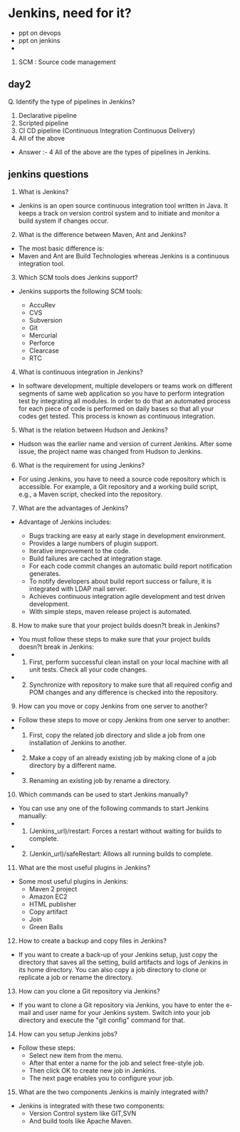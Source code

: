 # Jenkins, need for it? 
- ppt on devops 
- ppt on jenkins 
- 
1. SCM : Source code management


## day2


Q. Identify the type of pipelines in Jenkins?

 1. Declarative pipeline
 2. Scripted pipeline
 3. CI CD pipeline (Continuous Integration Continuous Delivery)
 4. All of the above
 - Answer :- 4
  All of the above are the types of pipelines in Jenkins.


 ## jenkins questions 

 1. What is Jenkins?
- Jenkins is an open source continuous integration tool written in Java. It keeps a track on version control system and to initiate and monitor a build system if changes occur.

2. What is the difference between Maven, Ant and Jenkins?
- The most basic difference is:
- Maven and Ant are Build Technologies whereas Jenkins is a continuous integration tool.

3. Which SCM tools does Jenkins support?
- Jenkins supports the following SCM tools:

     - AccuRev
     - CVS
     - Subversion
     - Git
     - Mercurial
     - Perforce
     - Clearcase
     - RTC
4. What is continuous integration in Jenkins?
- In software development, multiple developers or teams work on different segments of same web application so you have to perform integration test by integrating all modules. In order to do that an automated process for each piece of code is performed on daily bases so that all your codes get tested. This process is known as continuous integration.

5. What is the relation between Hudson and Jenkins?
- Hudson was the earlier name and version of current Jenkins. After some issue, the project name was changed from Hudson to Jenkins.

6. What is the requirement for using Jenkins?
- For using Jenkins, you have to need a source code repository which is accessible. For example, a Git repository and a working build script, e.g., a Maven script, checked into the repository.

7. What are the advantages of Jenkins?
- Advantage of Jenkins includes:

     - Bugs tracking are easy at early stage in development environment.
     - Provides a large numbers of plugin support.
     - Iterative improvement to the code.
     - Build failures are cached at integration stage.
     - For each code commit changes an automatic build report notification generates.
     - To notify developers about build report success or failure, it is integrated with LDAP mail server.
     - Achieves continuous integration agile development and test driven development.
     - With simple steps, maven release project is automated.
8. How to make sure that your project builds doesn?t break in Jenkins?
- You must follow these steps to make sure that your project builds doesn?t break in Jenkins:
- 1. First, perform successful clean install on your local machine with all unit tests.
Check all your code changes.
- 2. Synchronize with repository to make sure that all required config and POM changes and any difference is checked into the repository.
9. How can you move or copy Jenkins from one server to another?
- Follow these steps to move or copy Jenkins from one server to another:
- 1. First, copy the related job directory and slide a job from one installation of Jenkins to another.
- 2. Make a copy of an already existing job by making clone of a job directory by a different name.
- 3. Renaming an existing job by rename a directory.
10. Which commands can be used to start Jenkins manually?
- You can use any one of the following commands to start Jenkins manually:
- 1. (Jenkins_url)/restart: Forces a restart without waiting for builds to complete.
- 2. (Jenkin_url)/safeRestart: Allows all running builds to complete.
11.  What are the most useful plugins in Jenkins?
- Some most useful plugins in Jenkins:
     + Maven 2 project
     + Amazon EC2
     + HTML publisher
     + Copy artifact
     + Join
     + Green Balls
12. How to create a backup and copy files in Jenkins?
- If you want to create a back-up of your Jenkins setup, just copy the directory that saves all the setting, build artifacts and logs of Jenkins in its home directory. You can also copy a job directory to clone or replicate a job or rename the directory.

13. How can you clone a Git repository via Jenkins?
- If you want to clone a Git repository via Jenkins, you have to enter the e-mail and user name for your Jenkins system. Switch into your job directory and execute the "git config" command for that.

14. How can you setup Jenkins jobs?
- Follow these steps:
     + Select new item from the menu.
     + After that enter a name for the job and select free-style job.
     + Then click OK to create new job in Jenkins.
     + The next page enables you to configure your job.
15. What are the two components Jenkins is mainly integrated with?
- Jenkins is integrated with these two components:
     + Version Control system like GIT,SVN
     + And build tools like Apache Maven. 